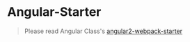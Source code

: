 Angular-Starter
=======


> Please read Angular Class's [angular2-webpack-starter](https://github.com/AngularClass/angular2-webpack-starter)